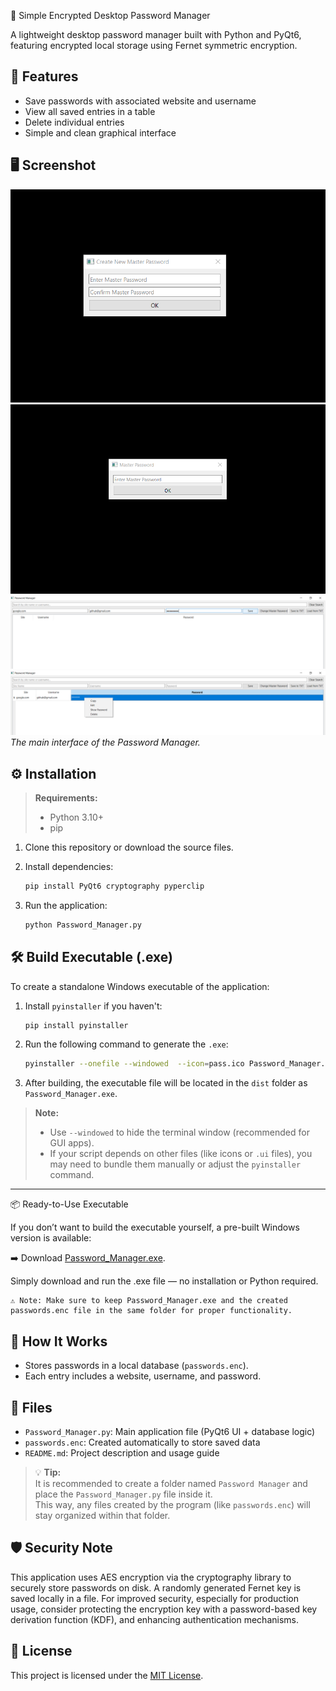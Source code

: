 🔐 Simple Encrypted Desktop Password Manager

A lightweight desktop password manager built with Python and PyQt6, featuring encrypted local storage using Fernet symmetric encryption.

## 🚀 Features

- Save passwords with associated website and username
- View all saved entries in a table
- Delete individual entries
- Simple and clean graphical interface

## 🖥️ Screenshot

![Screenshot](1.png)  
![Screenshot](2.png)  
![Screenshot](3.png)  
![Screenshot](4.png)  
*The main interface of the Password Manager.*

## ⚙️ Installation

> **Requirements:**  
> - Python 3.10+  
> - pip  

1. Clone this repository or download the source files.

2. Install dependencies:
   ```bash
   pip install PyQt6 cryptography pyperclip
   ```

3. Run the application:
   ```bash
   python Password_Manager.py
   ```

## 🛠️ Build Executable (.exe)

To create a standalone Windows executable of the application:

1. Install `pyinstaller` if you haven't:
   ```bash
   pip install pyinstaller
   ```

2. Run the following command to generate the `.exe`:
   ```bash
   pyinstaller --onefile --windowed  --icon=pass.ico Password_Manager.py
   ```

3. After building, the executable file will be located in the `dist` folder as `Password_Manager.exe`.

> **Note:**  
> - Use `--windowed` to hide the terminal window (recommended for GUI apps).  
> - If your script depends on other files (like icons or `.ui` files), you may need to bundle them manually or adjust the `pyinstaller` command.


---

📦 Ready-to-Use Executable

If you don’t want to build the executable yourself, a pre-built Windows version is available:


➡️ Download [Password_Manager.exe](https://github.com/CodeVaultX/simple-encrypted-password-manager/blob/main/Password_Manager.exe).

Simply download and run the .exe file — no installation or Python required.

    ⚠️ Note: Make sure to keep Password_Manager.exe and the created passwords.enc file in the same folder for proper functionality.

## 🔐 How It Works

- Stores passwords in a local database (`passwords.enc`).
- Each entry includes a website, username, and password.

## 📁 Files

- `Password_Manager.py`: Main application file (PyQt6 UI + database logic)
- `passwords.enc`: Created automatically to store saved data
- `README.md`: Project description and usage guide

> 💡 **Tip:**  
> It is recommended to create a folder named `Password Manager` and place the `Password_Manager.py` file inside it.  
> This way, any files created by the program (like `passwords.enc`) will stay organized within that folder.


## 🛡️ Security Note

This application uses AES encryption via the cryptography library to securely store passwords on disk. A randomly generated Fernet key is saved locally in a file. For improved security, especially for production usage, consider protecting the encryption key with a password-based key derivation function (KDF), and enhancing authentication mechanisms.

## 📄 License

This project is licensed under the [MIT License](https://github.com/CodeVaultX/simple-encrypted-password-manager/blob/main/LICENSE).
